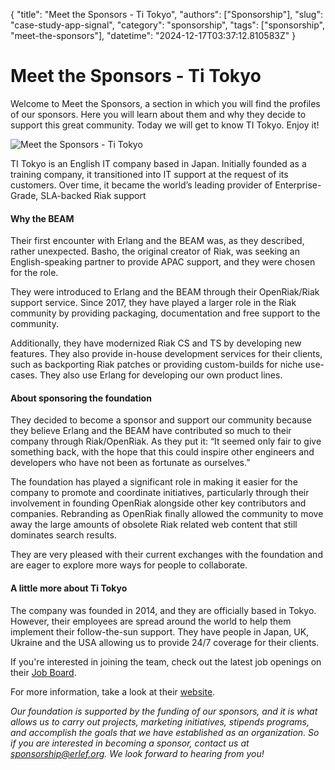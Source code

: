 { "title": "Meet the Sponsors - Ti Tokyo", "authors": ["Sponsorship"], "slug": "case-study-app-signal", "category": "sponsorship", "tags": ["sponsorship", "meet-the-sponsors"], "datetime": "2024-12-17T03:37:12.810583Z" }

# Meet the Sponsors - Ti Tokyo

Welcome to Meet the Sponsors, a section in which you will find the profiles of our sponsors. Here you will learn about them and why they decide to support this great community. Today we will get to know TI Tokyo. Enjoy it!

<img src="priv/posts/sponsorship/TiTokyo.png" class="img-fluid" alt="Meet the Sponsors - Ti Tokyo"/>

TI Tokyo is an English IT company based in Japan. Initially founded as a training company, it transitioned into IT support at the request of its customers. Over time, it became the world’s leading provider of Enterprise-Grade, SLA-backed Riak support

#### Why the BEAM

Their first encounter with Erlang and the BEAM was, as they described, rather unexpected. Basho, the original creator of Riak, was seeking an English-speaking partner to provide APAC support, and they were chosen for the role.

They were introduced to Erlang and the BEAM through their OpenRiak/Riak support service. Since 2017, they have played a larger role in the Riak community by providing packaging, documentation and free support to the community. 

Additionally, they have modernized Riak CS and TS by developing new features. They also provide in-house development services for their clients, such as backporting Riak patches or providing custom-builds for niche use-cases. They also use Erlang for developing our own product lines.

#### About sponsoring the foundation

They decided to become a sponsor and support our community because they believe Erlang and the BEAM have contributed so much to their company through Riak/OpenRiak. As they put it: “It seemed only fair to give something back, with the hope that this could inspire other engineers and developers who have not been as fortunate as ourselves.”

The foundation has played a significant role in making it easier for the company to promote and coordinate initiatives, particularly through their involvement in founding OpenRiak alongside other key contributors and companies. Rebranding as OpenRiak finally allowed the community to move away the large amounts of obsolete Riak related web content that still dominates search results.

They are very pleased with their current exchanges with the foundation and are eager to explore more ways for people to collaborate.

#### A little more about Ti Tokyo

The company was founded in 2014, and they are officially based in Tokyo. However, their employees are spread around the world to help them implement their follow-the-sun support. They have people in Japan, UK, Ukraine and the USA allowing us to provide 24/7 coverage for their clients.

If you're interested in joining the team, check out the latest job openings on their [Job Board](https://www.tiot.jp/en/about-us/job-openings/).

For more information, take a look at their [website](https://www.tiot.jp/en/). 

*Our foundation is supported by the funding of our sponsors, and it is what allows us to carry out projects, marketing initiatives, stipends programs, and accomplish the goals that we have established as an organization. So if you are interested in becoming a sponsor, contact us at sponsorship@erlef.org. We look forward to hearing from you!*
